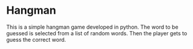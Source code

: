 # Hangman

This is a simple hangman game developed in python.
The word to be guessed is selected from a list of random words.
Then the player gets to guess the correct word.
